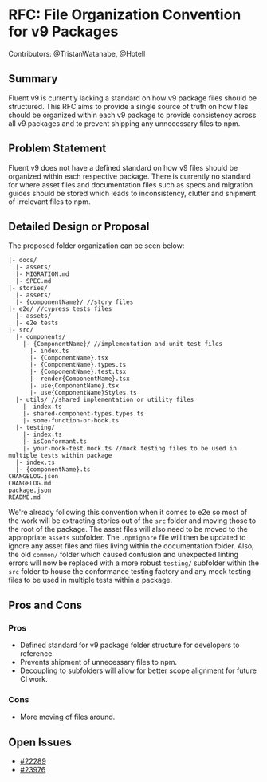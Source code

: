 # RFC: File Organization Convention for v9 Packages

Contributors: @TristanWatanabe, @Hotell

## Summary

Fluent v9 is currently lacking a standard on how v9 package files should be structured. This RFC aims to provide a single source of truth on how files should be organized within each v9 package to provide consistency across all v9 packages and to prevent shipping any unnecessary files to npm.

## Problem Statement

Fluent v9 does not have a defined standard on how v9 files should be organized within each respective package. There is currently no standard for where asset files and documentation files such as specs and migration guides should be stored which leads to inconsistency, clutter and shipment of irrelevant files to npm.

## Detailed Design or Proposal

The proposed folder organization can be seen below:

```
|- docs/
  |- assets/
  |- MIGRATION.md
  |- SPEC.md
|- stories/
  |- assets/
  |- {componentName}/ //story files
|- e2e/ //cypress tests files
  |- assets/
  |- e2e tests
|- src/
  |- components/
    |- {ComponentName}/ //implementation and unit test files
      |- index.ts
      |- {ComponentName}.tsx
      |- {ComponentName}.types.ts
      |- {ComponentName}.test.tsx
      |- render{ComponentName}.tsx
      |- use{ComponentName}.tsx
      |- use{ComponentName}Styles.ts
  |- utils/ //shared implementation or utility files
    |- index.ts
    |- shared-component-types.types.ts
    |- some-function-or-hook.ts
  |- testing/
    |- index.ts
    |- isConformant.ts
    |- your-mock-test.mock.ts //mock testing files to be used in multiple tests within package
  |- index.ts
  |- {componentName}.ts
CHANGELOG.json
CHANGELOG.md
package.json
README.md
```

We're already following this convention when it comes to e2e so most of the work will be extracting stories out of the `src` folder and moving those to the root of the package. The asset files will also need to be moved to the appropriate `assets` subfolder. The `.npmignore` file will then be updated to ignore any asset files and files living within the documentation folder. Also, the old `common/` folder which caused confusion and unexpected linting errors will now be replaced with a more robust `testing/` subfolder within the `src` folder to house the conformance testing factory and any mock testing files to be used in multiple tests within a package.

## Pros and Cons

### Pros

- Defined standard for v9 package folder structure for developers to reference.
- Prevents shipment of unnecessary files to npm.
- Decoupling to subfolders will allow for better scope alignment for future CI work.

### Cons

- More moving of files around.

## Open Issues

- [#22289](https://github.com/microsoft/fluentui/issues/22289)
- [#23976](https://github.com/microsoft/fluentui/issues/23976)
